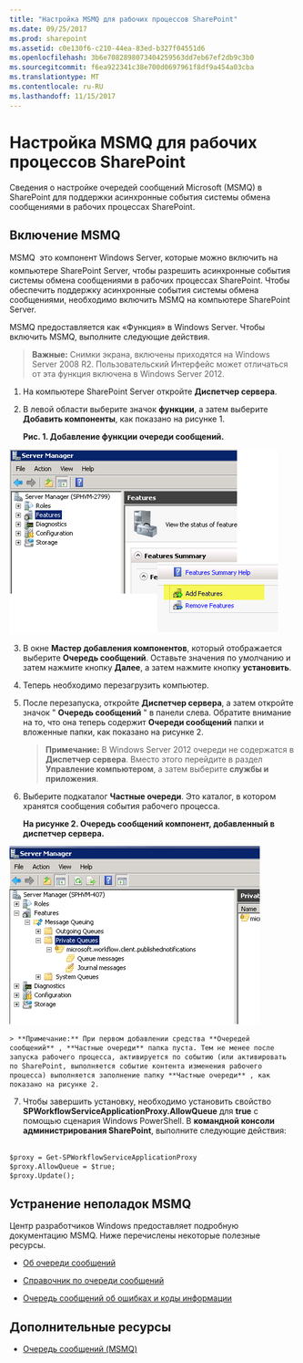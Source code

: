 ```yaml
---
title: "Настройка MSMQ для рабочих процессов SharePoint"
ms.date: 09/25/2017
ms.prod: sharepoint
ms.assetid: c0e130f6-c210-44ea-83ed-b327f04551d6
ms.openlocfilehash: 3b6e7082898073404259563dd7eb67ef2db9c3b0
ms.sourcegitcommit: f6ea922341c38e700d0697961f8df9a454a03cba
ms.translationtype: MT
ms.contentlocale: ru-RU
ms.lasthandoff: 11/15/2017
---
```

# <a name="configure-msmq-for-sharepoint-workflows"></a>Настройка MSMQ для рабочих процессов SharePoint

Сведения о настройке очередей сообщений Microsoft (MSMQ) в SharePoint для поддержки асинхронные события системы обмена сообщениями в рабочих процессах SharePoint. 

## <a name="enabling-msmq"></a>Включение MSMQ

MSMQ  это компонент Windows Server, которые можно включить на компьютере SharePoint Server, чтобы разрешить асинхронные события системы обмена сообщениями в рабочих процессах SharePoint. Чтобы обеспечить поддержку асинхронные события системы обмена сообщениями, необходимо включить MSMQ на компьютере SharePoint Server.
  
    
    
MSMQ предоставляется как «Функция» в Windows Server. Чтобы включить MSMQ, выполните следующие действия.
  
    
    

> **Важные:** Снимки экрана, включены приходятся на Windows Server 2008 R2. Пользовательский Интерфейс может отличаться от эта функция включена в Windows Server 2012. 
  
    
    


1. На компьютере SharePoint Server откройте **Диспетчер сервера**.
    
  
2. В левой области выберите значок **функции**, а затем выберите **Добавить компоненты**, как показано на рисунке 1.
    
   **Рис. 1. Добавление функции очереди сообщений.**

  

  ![Рис. 1. Добавление функции очереди сообщений.](../images/ng_MsmqFeature.png)
  

  

  
3. В окне **Мастер добавления компонентов**, который отображается выберите **Очередь сообщений**. Оставьте значения по умолчанию и затем нажмите кнопку **Далее**, а затем нажмите кнопку **установить**.
    
  
4. Теперь необходимо перезагрузить компьютер.
    
  
5. После перезапуска, откройте **Диспетчер сервера**, а затем откройте значок " **Очередь сообщений** " в панели слева. Обратите внимание на то, что она теперь содержит **Очереди сообщений** папки и вложенные папки, как показано на рисунке 2.
    
    > **Примечание:** В Windows Server 2012 очереди не содержатся в **Диспетчер сервера**. Вместо этого перейдите в раздел **Управление компьютером**, а затем выберите **службы и приложения**. 
6. Выберите подкаталог **Частные очереди**. Это каталог, в котором хранятся сообщения события рабочего процесса.
    
   **На рисунке 2. Очередь сообщений компонент, добавленный в диспетчер сервера.**

  

  ![Рис. 2. Функция очереди сообщений добавлен в Ser](../images/ng_MsmqQueues.png)
  

    
    
    
    > **Примечание:** При первом добавлении средства **Очередей сообщений** , **Частные очереди** папка пуста. Тем не менее после запуска рабочего процесса, активируется по событию (или активировать по SharePoint, выполняется событие контента изменения рабочего процесса) выполняется заполнение папку **Частные очереди** , как показано на рисунке 2.
7. Чтобы завершить установку, необходимо установить свойство **SPWorkflowServiceApplicationProxy.AllowQueue** для **true** с помощью сценария Windows PowerShell. В **командной консоли администрирования SharePoint**, выполните следующие действия:
    
```
  
$proxy = Get-SPWorkflowServiceApplicationProxy
$proxy.AllowQueue = $true;
$proxy.Update();

```


## <a name="troubleshooting-msmq"></a>Устранение неполадок MSMQ

Центр разработчиков Windows предоставляет подробную документацию MSMQ. Ниже перечислены некоторые полезные ресурсы.
  
    
    

-  [Об очереди сообщений](http://msdn.microsoft.com/en-us/library/windows/desktop/ms706032%28v=vs.85%29.aspx)
    
  
-  [Справочник по очереди сообщений](http://msdn.microsoft.com/en-us/library/windows/desktop/ms700112%28v=vs.85%29.aspx)
    
  
-  [Очередь сообщений об ошибках и коды информации](http://msdn.microsoft.com/en-us/library/windows/desktop/ms700106%28v=vs.85%29.aspx)
    
  

## <a name="additional-resources"></a>Дополнительные ресурсы
<a name="bk_addresources"> </a>


-  [Очередь сообщений (MSMQ)](http://msdn.microsoft.com/en-us/library/windows/desktop/ms711472%28v=vs.85%29.aspx)
    
  

  
    
    

